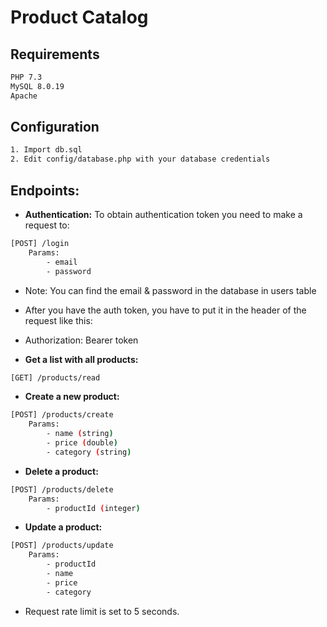 # Product Catalog

## Requirements

```bash
PHP 7.3
MySQL 8.0.19
Apache
```

## Configuration
```bash
1. Import db.sql
2. Edit config/database.php with your database credentials
```

## Endpoints:

* **Authentication:**
To obtain authentication token you need to make a request to:
```bash
[POST] /login
    Params:
        - email
        - password
 ```

* Note: You can find the email & password in the database in users table

* After you have the auth token, you have to put it in the header of the request like this:

* Authorization: Bearer token 


* **Get a list with all products:**
```bash
[GET] /products/read
```
* **Create a new product:**
```bash
[POST] /products/create
    Params:
        - name (string)
        - price (double)
        - category (string)
 ```

* **Delete a product:**
```bash
[POST] /products/delete
    Params:
        - productId (integer)
```

* **Update a product:**
```bash
[POST] /products/update
    Params:
        - productId
        - name
        - price
        - category
 ```

* Request rate limit is set to 5 seconds. 

